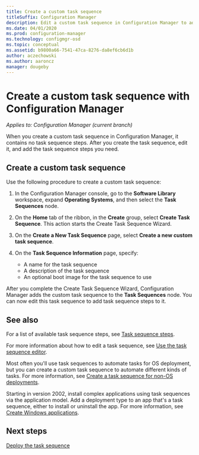 ```yaml
---
title: Create a custom task sequence
titleSuffix: Configuration Manager
description: Edit a custom task sequence in Configuration Manager to add steps to the task sequence.
ms.date: 04/01/2020
ms.prod: configuration-manager
ms.technology: configmgr-osd
ms.topic: conceptual
ms.assetid: b9800a66-7541-47ca-8276-da8ef6cb6d1b
author: aczechowski
ms.author: aaroncz
manager: dougeby
---
```


# Create a custom task sequence with Configuration Manager

*Applies to: Configuration Manager (current branch)*

When you create a custom task sequence in Configuration Manager, it contains no task sequence steps. After you create the task sequence, edit it, and add the task sequence steps you need.  

## <a name="BKMK_CustomTS"></a> Create a custom task sequence

Use the following procedure to create a custom task sequence:

1. In the Configuration Manager console, go to the **Software Library** workspace, expand **Operating Systems**, and then select the **Task Sequences** node.  

1. On the **Home** tab of the ribbon, in the **Create** group, select **Create Task Sequence**. This action starts the Create Task Sequence Wizard.  

1. On the **Create a New Task Sequence** page, select **Create a new custom task sequence**.  

1. On the **Task Sequence Information** page, specify:

    - A name for the task sequence
    - A description of the task sequence
    - An optional boot image for the task sequence to use

After you complete the Create Task Sequence Wizard, Configuration Manager adds the custom task sequence to the **Task Sequences** node. You can now edit this task sequence to add task sequence steps to it.  

## See also

For a list of available task sequence steps, see [Task sequence steps](/sccm/osd/understand/task-sequence-steps).  

For more information about how to edit a task sequence, see [Use the task sequence editor](/sccm/osd/understand/task-sequence-editor).  

Most often you'll use task sequences to automate tasks for OS deployment, but you can create a custom task sequence to automate different kinds of tasks. For more information, see [Create a task sequence for non-OS deployments](/sccm/osd/deploy-use/create-a-task-sequence-for-non-operating-system-deployments).

Starting in version 2002, install complex applications using task sequences via the application model. Add a deployment type to an app that's a task sequence, either to install or uninstall the app. For more information, see [Create Windows applications](/configmgr/apps/get-started/creating-windows-applications#bkmk_tsdt).<!-- 3555953 -->

## Next steps

[Deploy the task sequence](/sccm/osd/deploy-use/deploy-a-task-sequence)
